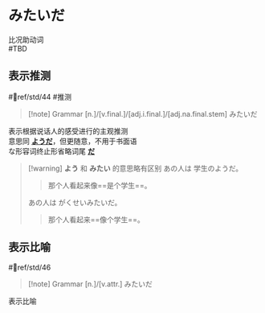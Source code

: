 # みたいだ  

比况助动词  
 #TBD  
## 表示推测  

 #📖ref/std/44 #推测  

> [!note] Grammar
> [n.]/[v.final.]/[adj.i.final.]/[adj.na.final.stem] みたいだ

表示根据说话人的感受进行的主观推测  
意思同 [**ようだ**](../9.sentence_pattern/よう.md#表示主观推测)，但更随意，不用于书面语  
な形容词终止形省略词尾 [**だ**](だ.md)  

> [!warning] **よう** 和 **みたい** 的意思略有区别
> あの人は 学生のようだ。
> > 那个人看起来像==是个学生==。  
> 
> あの人は がくせいみたいだ。  
> > 那个人看起来==像个学生==。
## 表示比喻  

 #📖ref/std/46  

> [!note] Grammar
> [n.]/[v.attr.] みたいだ

表示比喻  

